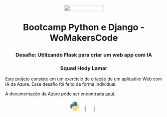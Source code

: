 <h1 align="center">
    
<p align="center">
<img src= "https://www.phpit.com.br/storage/2017/10/womakers.jpg" width="50%" height="30%"/>


<p align="center"><b> Bootcamp Python e Django - WoMakersCode </b> <p>

<h3 align="center"><b>Desafio: Utilizando Flask para criar um web app com IA</b> </h3>

<h3 align="center"><b>Squad Hedy Lamar</b> </h3>

Este projeto consiste em um exercício de criação de um aplicativo Web com IA da Azure. Esse desafio foi feito de forma individual.

A documentação da Azure pode ser encontrada [aqui](https://learn.microsoft.com/pt-br/training/modules/python-flask-build-ai-web-app/).

<p align="center">
<img src= "https://raw.githubusercontent.com/devicons/devicon/master/icons/python/python-original.svg" width="7%" height="1%"/>
<img src= "https://cdn.freebiesupply.com/logos/large/2x/flask-logo-png-transparent.png" width="5%" height="1.5%"/>
<img src= "https://upload.wikimedia.org/wikipedia/commons/f/fa/Microsoft_Azure.svg" width="5%" height="1.5%"/>
</p>
